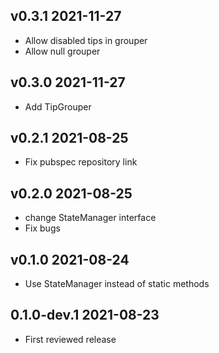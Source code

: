 ## v0.3.1 2021-11-27

- Allow disabled tips in grouper
- Allow null grouper

## v0.3.0 2021-11-27

- Add TipGrouper

## v0.2.1 2021-08-25

- Fix pubspec repository link

## v0.2.0 2021-08-25

- change StateManager interface
- Fix bugs

## v0.1.0 2021-08-24

- Use StateManager instead of static methods

## 0.1.0-dev.1 2021-08-23

- First reviewed release
